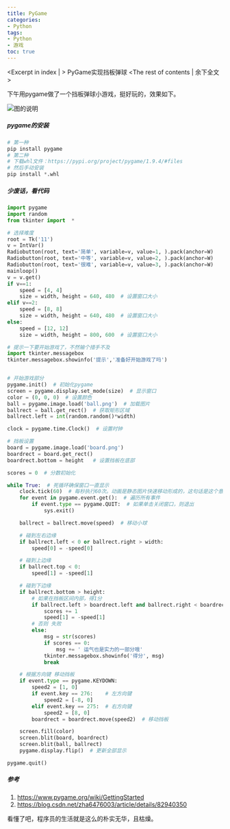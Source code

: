 ```yaml
---
title: PyGame
categories:
- Python
tags:
- Python
- 游戏
toc: true
---
```

<Excerpt in index | > 
PyGame实现挡板弹球<!-- more -->
<The rest of contents | 余下全文>

下午用pygame做了一个挡板弹球小游戏，挺好玩的，效果如下。

![图的说明](https://raw.githubusercontent.com/poptensory/OnlineResource/master/2019-07-02_19-17-37.gif  "可选标题")

##### pygame的安装

```PYthon
# 第一种
pip install pygame
# 第二种
# 下载whl文件：https://pypi.org/project/pygame/1.9.4/#files
# 然后手动安装
pip install *.whl
```



##### 少废话，看代码

```python
import pygame
import random
from tkinter import  *

# 选择难度
root = Tk('11')
v = IntVar()
Radiobutton(root, text='简单', variable=v, value=1, ).pack(anchor=W)
Radiobutton(root, text='中等', variable=v, value=2, ).pack(anchor=W)
Radiobutton(root, text='很难', variable=v, value=3, ).pack(anchor=W)
mainloop()
v = v.get()
if v==1:
    speed = [4, 4]
    size = width, height = 640, 480  # 设置窗口大小
elif v==2:
    speed = [8, 8]
    size = width, height = 640, 480  # 设置窗口大小
else:
    speed = [12, 12]
    size = width, height = 800, 600  # 设置窗口大小

# 提示一下要开始游戏了，不然输个措手不及
import tkinter.messagebox
tkinter.messagebox.showinfo('提示','准备好开始游戏了吗')


# 开始游戏部分
pygame.init()  # 初始化pygame
screen = pygame.display.set_mode(size)  # 显示窗口
color = (0, 0, 0)  # 设置颜色
ball = pygame.image.load('ball.png')  # 加载图片
ballrect = ball.get_rect()  # 获取矩形区域
ballrect.left = int(random.random()*width)

clock = pygame.time.Clock()  # 设置时钟

# 挡板设置
board = pygame.image.load('board.png')
boardrect = board.get_rect()
boardrect.bottom = height	# 设置挡板在底部

scores = 0	# 分数初始化

while True:  # 死循环确保窗口一直显示
    clock.tick(60)  # 每秒执行60次。动画是静态图片快速移动形成的，这句话是这个意思。
    for event in pygame.event.get():  # 遍历所有事件
        if event.type == pygame.QUIT:  # 如果单击关闭窗口，则退出
            sys.exit()

    ballrect = ballrect.move(speed)  # 移动小球

    # 碰到左右边缘
    if ballrect.left < 0 or ballrect.right > width:
        speed[0] = -speed[0]

    # 碰到上边缘
    if ballrect.top < 0:
        speed[1] = -speed[1]

    # 碰到下边缘
    if ballrect.bottom > height:
        # 如果在挡板区间内部，得1分
        if ballrect.left > boardrect.left and ballrect.right < boardrect.right:
            scores += 1
            speed[1] = -speed[1]
        # 否则 失败
        else:
            msg = str(scores)
            if scores == 0:
                msg += ' 运气也是实力的一部分哦'
            tkinter.messagebox.showinfo('得分', msg)
            break

    # 根据方向键 移动挡板
    if event.type == pygame.KEYDOWN:
        speed2 = [1, 0]
        if event.key == 276:    # 左方向键
            speed2 = [-8, 0]
        elif event.key == 275:  # 右方向键
            speed2 = [8, 0]
        boardrect = boardrect.move(speed2)  # 移动挡板

    screen.fill(color)
    screen.blit(board, boardrect)
    screen.blit(ball, ballrect)
    pygame.display.flip()  # 更新全部显示

pygame.quit()
```

##### 参考

1. <https://www.pygame.org/wiki/GettingStarted> 
2. <https://blog.csdn.net/zha6476003/article/details/82940350> 



看懂了吧，程序员的生活就是这么的朴实无华，且枯燥。
